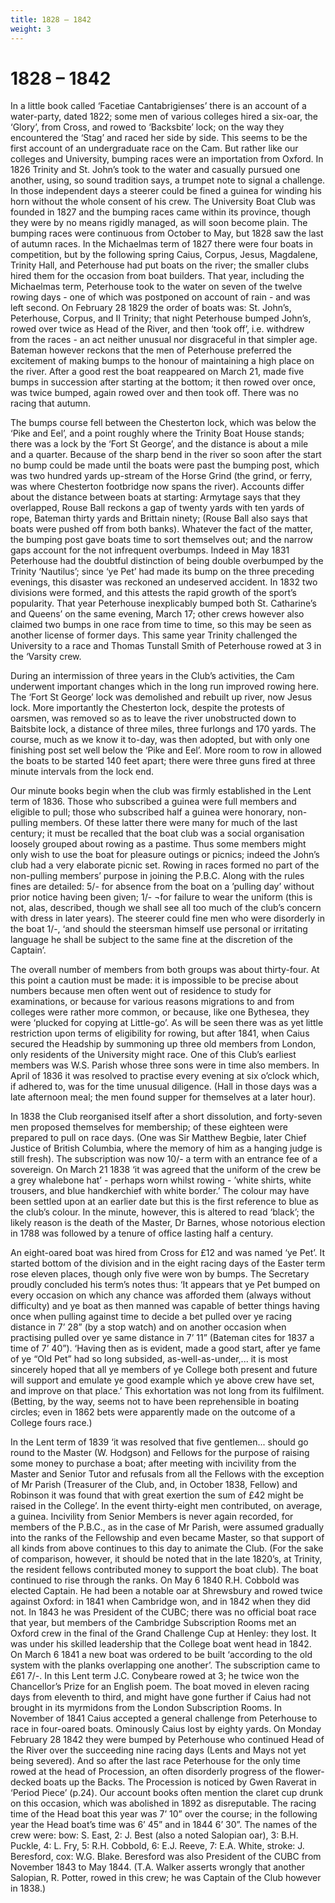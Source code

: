 ```yaml
---
title: 1828 – 1842
weight: 3
---
```


# 1828 – 1842

In a little book called ‘Facetiae Cantabrigienses’ there is an account of a water-party, dated 1822; some men of various colleges hired a six-oar, the ‘Glory’, from Cross, and rowed to ‘Backsbite’ lock; on the way they encountered the ‘Stag’ and raced her side by side. This seems to be the first account of an undergraduate race on the Cam. But rather like our colleges and University, bumping races were an importation from Oxford. In 1826 Trinity and St. John’s took to the water and casually pursued one another, using, so sound tradition says, a trumpet note to signal a challenge. In those independent days a steerer could be fined a guinea for winding his horn without the whole consent of his crew. The University Boat Club was founded in 1827 and the bumping races came within its province, though they were by no means rigidly managed, as will soon become plain. The bumping races were continuous from October to May, but 1828 saw the last of autumn races. In the Michaelmas term of 1827 there were four boats in competition, but by the following spring Caius, Corpus, Jesus, Magdalene, Trinity Hall, and Peterhouse had put boats on the river; the smaller clubs hired them for the occasion from boat builders. That year, including the Michaelmas term, Peterhouse took to the water on seven of the twelve rowing days - one of which was postponed on account of rain - and was left second. On February 28 1829 the order of boats was: St. John’s, Peterhouse, Corpus, and II Trinity; that night Peterhouse bumped John’s, rowed over twice as Head of the River, and then ‘took off’, i.e. withdrew from the races - an act neither unusual nor disgraceful in that simpler age. Bateman however reckons that the men of Peterhouse preferred the excitement of making bumps to the honour of maintaining a high place on the river. After a good rest the boat reappeared on March 21, made five bumps in succession after starting at the bottom; it then rowed over once, was twice bumped, again rowed over and then took off. There was no racing that autumn.

The bumps course fell between the Chesterton lock, which was below the ‘Pike and Eel’, and a point roughly where the Trinity Boat House stands; there was a lock by the ‘Fort St George’, and the distance is about a mile and a quarter. Because of the sharp bend in the river so soon after the start no bump could be made until the boats were past the bumping post, which was two hundred yards up-stream of the Horse Grind (the grind, or ferry, was where Chesterton footbridge now spans the river). Accounts differ about the distance between boats at starting: Armytage says that they overlapped, Rouse Ball reckons a gap of twenty yards with ten yards of rope, Bateman thirty yards and Brittain ninety; (Rouse Ball also says that boats were pushed off from both banks). Whatever the fact of the matter, the bumping post gave boats time to sort themselves out; and the narrow gaps account for the not infrequent overbumps. Indeed in May 1831 Peterhouse had the doubtful distinction of being double overbumped by the Trinity ‘Nautilus’; since ‘ye Pet’ had made its bump on the three preceding evenings, this disaster was reckoned an undeserved accident. In 1832 two divisions were formed, and this attests the rapid growth of the sport’s popularity. That year Peterhouse inexplicably bumped both St. Catharine’s and Queens’ on the same evening, March 17; other crews however also claimed two bumps in one race from time to time, so this may be seen as another license of former days. This same year Trinity challenged the University to a race and Thomas Tunstall Smith of Peterhouse rowed at 3 in the ‘Varsity crew.

During an intermission of three years in the Club’s activities, the Cam underwent important changes which in the long run improved rowing here. The ‘Fort St George’ lock was demolished and rebuilt up river, now Jesus lock. More importantly the Chesterton lock, despite the protests of oarsmen, was removed so as to leave the river unobstructed down to Baitsbite lock, a distance of three miles, three furlongs and 170 yards. The course, much as we know it to-day, was then adopted, but with only one finishing post set well below the ‘Pike and Eel’. More room to row in allowed the boats to be started 140 feet apart; there were three guns fired at three minute intervals from the lock end.

Our minute books begin when the club was firmly established in the Lent term of 1836. Those who subscribed a guinea were full members and eligible to pull; those who subscribed half a guinea were honorary, non-pulling members. Of these latter there were many for much of the last century; it must be recalled that the boat club was a social organisation loosely grouped about rowing as a pastime. Thus some members might only wish to use the boat for pleasure outings or picnics; indeed the John’s club had a very elaborate picnic set. Rowing in races formed no part of the non-pulling members’ purpose in joining the P.B.C. Along with the rules fines are detailed: 5/- for absence from the boat on a ’pulling day’ without prior notice having been given; 1/- ¬for failure to wear the uniform (this is not, alas, described, though we shall see all too much of the club’s concern with dress in later years). The steerer could fine men who were disorderly in the boat 1/-, ‘and should the steersman himself use personal or irritating language he shall be subject to the same fine at the discretion of the Captain’.

The overall number of members from both groups was about thirty-four. At this point a caution must be made: it is impossible to be precise about numbers because men often went out of residence to study for examinations, or because for various reasons migrations to and from colleges were rather more common, or because, like one Bythesea, they were ‘plucked for copying at Little-go’. As will be seen there was as yet little restriction upon terms of eligibility for rowing, but after 1841, when Caius secured the Headship by summoning up three old members from London, only residents of the University might race. One of this Club’s earliest members was W.S. Parish whose three sons were in time also members. In April of 1836 it was resolved to practise every evening at six o’clock which, if adhered to, was for the time unusual diligence. (Hall in those days was a late afternoon meal; the men found supper for themselves at a later hour).

In 1838 the Club reorganised itself after a short dissolution, and forty-seven men proposed themselves for membership; of these eighteen were prepared to pull on race days. (One was Sir Matthew Begbie, later Chief Justice of British Columbia, where the memory of him as a hanging judge is still fresh). The subscription was now 10/- a term with an entrance fee of a sovereign. On March 21 1838 ‘it was agreed that the uniform of the crew be a grey whalebone hat’ - perhaps worn whilst rowing - ’white shirts, white trousers, and blue handkerchief with white border.’ The colour may have been settled upon at an earlier date but this is the first reference to blue as the club’s colour. In the minute, however, this is altered to read ‘black’; the likely reason is the death of the Master, Dr Barnes, whose notorious election in 1788 was followed by a tenure of office lasting half a century.

An eight-oared boat was hired from Cross for £12 and was named ‘ye Pet’. It started bottom of the division and in the eight racing days of the Easter term rose eleven places, though only five were won by bumps. The Secretary proudly concluded his term’s notes thus: ‘It appears that ye Pet bumped on every occasion on which any chance was afforded them (always without difficulty) and ye boat as then manned was capable of better things having once when pulling against time to decide a bet pulled over ye racing distance in 7’ 28” (by a stop watch) and on another occasion when practising pulled over ye same distance in 7’ 11” (Bateman cites for 1837 a time of 7’ 40”). ‘Having then as is evident, made a good start, after ye fame of ye “Old Pet” had so long subsided, as-well-as-under,... it is most sincerely hoped that all ye members of ye College both present and future will support and emulate ye good example which ye above crew have set, and improve on that place.’ This exhortation was not long from its fulfilment. (Betting, by the way, seems not to have been reprehensible in boating circles; even in 1862 bets were apparently made on the outcome of a College fours race.)

In the Lent term of 1839 ‘it was resolved that five gentlemen... should go round to the Master (W. Hodgson) and Fellows for the purpose of raising some money to purchase a boat; after meeting with incivility from the Master and Senior Tutor and refusals from all the Fellows with the exception of Mr Parish (Treasurer of the Club, and, in October 1838, Fellow) and Robinson it was found that with great exertion the sum of £42 might be raised in the College’. In the event thirty-eight men contributed, on average, a guinea. Incivility from Senior Members is never again recorded, for members of the P.B.C., as in the case of Mr Parish, were assumed gradually into the ranks of the Fellowship and even became Master, so that support of all kinds from above continues to this day to animate the Club. (For the sake of comparison, however, it should be noted that in the late 1820’s, at Trinity, the resident fellows contributed money to support the boat club). The boat continued to rise through the ranks. On May 6 1840 R.H. Cobbold was elected Captain. He had been a notable oar at Shrewsbury and rowed twice against Oxford: in 1841 when Cambridge won, and in 1842 when they did not. In 1843 he was President of the CUBC; there was no official boat race that year, but members of the Cambridge Subscription Rooms met an Oxford crew in the final of the Grand Challenge Cup at Henley: they lost. It was under his skilled leadership that the College boat went head in 1842. On March 6 1841 a new boat was ordered to be built ‘according to the old system with the planks overlapping one another’. The subscription came to £61 7/-. In this Lent term J.C. Conybeare rowed at 3; he twice won the Chancellor’s Prize for an English poem. The boat moved in eleven racing days from eleventh to third, and might have gone further if Caius had not brought in its myrmidons from the London Subscription Rooms. In November of 1841 Caius accepted a general challenge from Peterhouse to race in four-oared boats. Ominously Caius lost by eighty yards. On Monday February 28 1842 they were bumped by Peterhouse who continued Head of the River over the succeeding nine racing days (Lents and Mays not yet being severed). And so after the last race Peterhouse for the only time rowed at the head of Procession, an often disorderly progress of the flower-decked boats up the Backs. The Procession is noticed by Gwen Raverat in ‘Period Piece’ (p.24). Our account books often mention the claret cup drunk on this occasion, which was abolished in 1892 as disreputable. The racing time of the Head boat this year was 7’ 10” over the course; in the following year the Head boat’s time was 6’ 45” and in 1844 6’ 30”. The names of the crew were: bow: S. East, 2: J. Best (also a noted Salopian oar), 3: B.H. Puckle, 4: L. Fry, 5: R.H. Cobbold, 6: E.J. Reeve, 7: E.A. White, stroke: J. Beresford, cox: W.G. Blake. Beresford was also President of the CUBC from November 1843 to May 1844. (T.A. Walker asserts wrongly that another Salopian, R. Potter, rowed in this crew; he was Captain of the Club however in 1838.)
